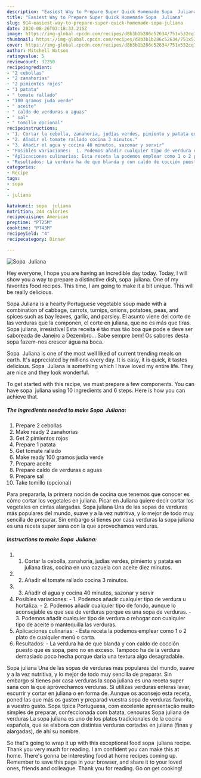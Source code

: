 ```yaml
---
description: "Easiest Way to Prepare Super Quick Homemade Sopa  Juliana"
title: "Easiest Way to Prepare Super Quick Homemade Sopa  Juliana"
slug: 914-easiest-way-to-prepare-super-quick-homemade-sopa-juliana
date: 2020-08-26T03:18:33.215Z
image: https://img-global.cpcdn.com/recipes/d8b3b1b286c52634/751x532cq70/sopa-juliana-foto-principal.jpg
thumbnail: https://img-global.cpcdn.com/recipes/d8b3b1b286c52634/751x532cq70/sopa-juliana-foto-principal.jpg
cover: https://img-global.cpcdn.com/recipes/d8b3b1b286c52634/751x532cq70/sopa-juliana-foto-principal.jpg
author: Mitchell Watson
ratingvalue: 5
reviewcount: 32250
recipeingredient:
- "2 cebollas"
- "2 zanahorias"
- "2 pimientos rojos"
- "1 patata"
- " tomate rallado"
- "100 gramos juda verde"
- " aceite"
- " caldo de verduras o aguas"
- " sal"
- " tomillo opcional"
recipeinstructions:
- "1. Cortar la cebolla, zanahoria, judías verdes, pimiento y patata en juliana tiras, cocina en una cazuela con aceite diez minutos."
- "2. Añadir el tomate rallado cocina 3 minutos."
- "3. Añadir el agua y cocina 40 minutos, sazonar y servir"
- "Posibles variaciones:  1. Podemos añadir cualquier tipo de verdura u hortaliza. 2. Podemos añadir cualquier tipo de fondo, aunque lo aconsejable es que sea de verduras porque es una sopa de verduras. 3. Podemos añadir cualquier tipo de verdura o rehogar con cualquier tipo de aceite o mantequilla las verduras."
- "Aplicaciones culinarias: Esta receta la podemos emplear como 1 o 2 plato de cualquier menú o carta."
- "Resultados: La verdura ha de que blanda y con caldo de cocción puesto que es sopa, pero no en exceso. Tampoco ha de la verdura demasiado poco hecha porque daría una textura algo desagradable."
categories:
- Recipe
tags:
- sopa
- 
- juliana

katakunci: sopa  juliana 
nutrition: 244 calories
recipecuisine: American
preptime: "PT25M"
cooktime: "PT43M"
recipeyield: "4"
recipecategory: Dinner

---
```



![Sopa  Juliana](https://img-global.cpcdn.com/recipes/d8b3b1b286c52634/751x532cq70/sopa-juliana-foto-principal.jpg)

Hey everyone, I hope you are having an incredible day today. Today, I will show you a way to prepare a distinctive dish, sopa  juliana. One of my favorites food recipes. This time, I am going to make it a bit unique. This will be really delicious.

Sopa Juliana is a hearty Portuguese vegetable soup made with a combination of cabbage, carrots, turnips, onions, potatoes, peas, and spices such as bay leaves, garlic, and parsley. El asunto viene del corte de las verduras que la componen, el corte en juliana, que no es más que tiras. Sopa juliana, irresistível Esta receita é tão mas tão boa que pode e deve ser saboreada de Janeiro a Dezembro… Sabe sempre bem! Os sabores desta sopa fazem-nos crescer água na boca.

Sopa  Juliana is one of the most well liked of current trending meals on earth. It's appreciated by millions every day. It is easy, it is quick, it tastes delicious. Sopa  Juliana is something which I have loved my entire life. They are nice and they look wonderful.


To get started with this recipe, we must prepare a few components. You can have sopa  juliana using 10 ingredients and 6 steps. Here is how you can achieve that.

<!--inarticleads1-->

##### The ingredients needed to make Sopa  Juliana:

1. Prepare 2 cebollas
1. Make ready 2 zanahorias
1. Get 2 pimientos rojos
1. Prepare 1 patata
1. Get  tomate rallado
1. Make ready 100 gramos judía verde
1. Prepare  aceite
1. Prepare  caldo de verduras o aguas
1. Prepare  sal
1. Take  tomillo (opcional)


Para prepararla, la primera noción de cocina que tenemos que conocer es cómo cortar los vegetales en juliana. Picar en Juliana quiere decir cortar los vegetales en cintas alargadas. Sopa juliana Una de las sopas de verduras más populares del mundo, suave y a la vez nutritiva, y lo mejor de todo muy sencilla de preparar. Sin embargo si tienes por casa verduras la sopa juliana es una receta super sana con la que aprovechamos verduras. 

<!--inarticleads2-->

##### Instructions to make Sopa  Juliana:

1. 1. Cortar la cebolla, zanahoria, judías verdes, pimiento y patata en juliana tiras, cocina en una cazuela con aceite diez minutos.
1. 2. Añadir el tomate rallado cocina 3 minutos.
1. 3. Añadir el agua y cocina 40 minutos, sazonar y servir
1. Posibles variaciones: -  1. Podemos añadir cualquier tipo de verdura u hortaliza. - 2. Podemos añadir cualquier tipo de fondo, aunque lo aconsejable es que sea de verduras porque es una sopa de verduras. - 3. Podemos añadir cualquier tipo de verdura o rehogar con cualquier tipo de aceite o mantequilla las verduras.
1. Aplicaciones culinarias: - Esta receta la podemos emplear como 1 o 2 plato de cualquier menú o carta.
1. Resultados: - La verdura ha de que blanda y con caldo de cocción puesto que es sopa, pero no en exceso. Tampoco ha de la verdura demasiado poco hecha porque daría una textura algo desagradable.


Sopa juliana Una de las sopas de verduras más populares del mundo, suave y a la vez nutritiva, y lo mejor de todo muy sencilla de preparar. Sin embargo si tienes por casa verduras la sopa juliana es una receta super sana con la que aprovechamos verduras. Si utilizas verduras enteras lavar, escurrir y cortar en juliana o en forma de. Aunque os aconsejo esta receta, poned las que más os gusten y preparad vuestra sopa de verduras favorita, a vuestro gusto. Sopa típica Portuguesa, com excelente apresentação muito simples de preparar, confeccionada com batata, cenouras Sopa juliana de verduras La sopa juliana es uno de los platos tradicionales de la cocina española, que se elabora con distintas verduras cortadas en juliana (finas y alargadas), de ahí su nombre. 

So that's going to wrap it up with this exceptional food sopa  juliana recipe. Thank you very much for reading. I am confident you can make this at home. There's gonna be interesting food at home recipes coming up. Remember to save this page in your browser, and share it to your loved ones, friends and colleague. Thank you for reading. Go on get cooking!
